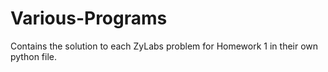 # Various-Programs
Contains the solution to each ZyLabs problem for Homework 1 in their own python file.
